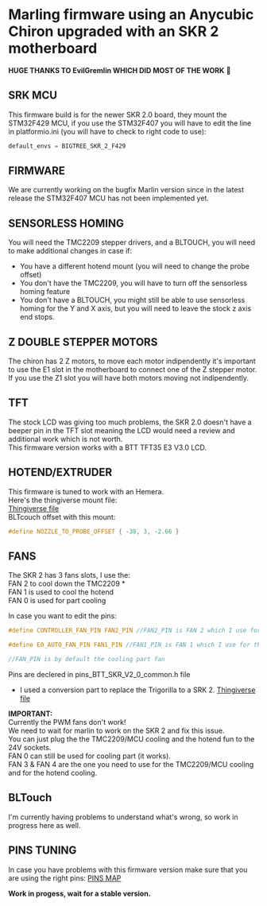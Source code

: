 # Marling firmware using an Anycubic Chiron upgraded with an SKR 2 motherboard

**HUGE THANKS TO EvilGremlin WHICH DID MOST OF THE WORK** :sparkling_heart:

## SRK MCU

This firmware build is for the newer SKR 2.0 board, they mount the STM32F429 MCU, if you use the STM32F407 you will have to edit the line in platformio.ini (you will have to check to right code to use):
```c
default_envs = BIGTREE_SKR_2_F429 
```

## FIRMWARE

We are currently working on the bugfix Marlin version since in the latest release the STM32F407 MCU has not been implemented yet.

## SENSORLESS HOMING

You will need the TMC2209 stepper drivers, and a BLTOUCH, you will need to make additional changes in case if:
- You have a different hotend mount (you will need to change the probe offset)
- You don't have the TMC2209, you will have to turn off the sensorless homing feature
- You don't have a BLTOUCH, you might still be able to use sensorless homing for the Y and X axis, but you will need to leave the stock z axis end stops.

## Z DOUBLE STEPPER MOTORS

The chiron has 2 Z motors, to move each motor indipendently it's important to use the E1 slot in the motherboard to connect one of the Z stepper motor.
If you use the Z1 slot you will have both motors moving not indipendently.

## TFT

The stock LCD was giving too much problems, the SKR 2.0 doesn't have a beeper pin in the TFT slot meaning the LCD would need a review and additional work which is not worth.<br />
This firmware version works with a BTT TFT35 E3 V3.0 LCD.

## HOTEND/EXTRUDER

This firmware is tuned to work with an Hemera.<br />
Here's the thingiverse mount file:<br />
[Thingiverse file](https://www.thingiverse.com/thing:4549542 "Thingiverse")<br />
BLTcouch offset with this mount:
```c
#define NOZZLE_TO_PROBE_OFFSET { -38, 3, -2.66 }
```

## FANS

The SKR 2 has 3 fans slots, I use the: <br />
FAN 2 to cool down the TMC2209 * <br />
FAN 1 is used to cool the hotend<br />
FAN 0 is used for part cooling<br />

In case you want to edit the pins:
```c
#define CONTROLLER_FAN_PIN FAN2_PIN //FAN2_PIN is FAN 2 which I use for the TMC and MCU cooling
```
```c
#define E0_AUTO_FAN_PIN FAN1_PIN //FAN1_PIN is FAN 1 which I use for the hotend
```
```c
//FAN_PIN is by default the cooling part fan
```
Pins are declered in pins_BTT_SKR_V2_0_common.h file <br />

* I used a conversion part to replace the Trigorilla to a SRK 2. [Thingiverse file](https://www.thingiverse.com/thing:5139218 "Thingiverse")<br />

**IMPORTANT:**<br />
Currently the PWM fans don't work!<br />
We need to wait for marlin to work on the SKR 2 and fix this issue.<br />
You can just plug the the TMC2209/MCU cooling and the hotend fun to the 24V sockets.<br />
FAN 0 can still be used for cooling part (it works).<br />
FAN 3 & FAN 4 are the one you need to use for the TMC2209/MCU cooling and for the hotend cooling.

## BLTouch

I'm currently having problems to understand what's wrong, so work in progress here as well.

## PINS TUNING

In case you have problems with this firmware version make sure that you are using the right pins:
[PINS MAP](https://github.com/bigtreetech/SKR-2/blob/master/Hardware/BIGTREETECH%20SKR%202-Pin.pdf "PINS MAP")

**Work in progess, wait for a stable version.**
